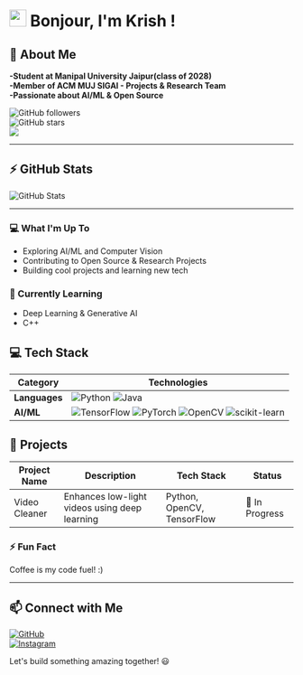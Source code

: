 # <img src="https://media.giphy.com/media/hvRJCLFzcasrR4ia7z/giphy.gif" width="30px"> Bonjour, I'm Krish !  

## 🚀 About Me  
**-Student at Manipal University Jaipur(class of 2028)**  
**-Member of ACM MUJ SIGAI - Projects & Research Team**  
**-Passionate about AI/ML & Open Source**  

![GitHub followers](https://img.shields.io/github/followers/Himanshi314?style=social)  
![GitHub stars](https://img.shields.io/github/stars/Himanshi314?style=social)  
![](https://komarev.com/ghpvc/?username=Himanshi314&color=blue)  

---

## ⚡ GitHub Stats  
![GitHub Stats](https://github-readme-stats.vercel.app/api?username=Himanshi314&show_icons=true&theme=radical)

---


### 💻 What I'm Up To 
- Exploring AI/ML and Computer Vision 
- Contributing to Open Source & Research Projects  
- Building cool projects and learning new tech  

### 🌱 Currently Learning  
- Deep Learning & Generative AI  
- C++

## 💻 Tech Stack  

| **Category**          | **Technologies** |
|----------------------|----------------|
| **Languages**      | ![Python](https://img.shields.io/badge/-Python-3776AB?style=flat-square&logo=python&logoColor=white) ![Java](https://img.shields.io/badge/-Java-007396?style=flat-square&logo=java&logoColor=white) |
| **AI/ML**         | ![TensorFlow](https://img.shields.io/badge/-TensorFlow-FF6F00?style=flat-square&logo=tensorflow&logoColor=white) ![PyTorch](https://img.shields.io/badge/-PyTorch-EE4C2C?style=flat-square&logo=pytorch&logoColor=white) ![OpenCV](https://img.shields.io/badge/-OpenCV-5C3EE8?style=flat-square&logo=opencv&logoColor=white) ![scikit-learn](https://img.shields.io/badge/-Scikit%20Learn-F7931E?style=flat-square&logo=scikitlearn&logoColor=white) |

## 📂 Projects  

| **Project Name**        | **Description** | **Tech Stack** | **Status** |
|----------------------|----------------|----------------|-----------|
| Video Cleaner | Enhances low-light videos using deep learning | Python, OpenCV, TensorFlow | 🚧 In Progress |

### ⚡ Fun Fact  
Coffee is my code fuel! :) 

---

## 📫 Connect with Me    
[![GitHub](https://img.shields.io/badge/-GitHub-181717?style=for-the-badge&logo=github&logoColor=white)](https://github.com/Himanshi314)  
[![Instagram](https://img.shields.io/badge/-Instagram-E4405F?style=for-the-badge&logo=instagram&logoColor=white)](https://instagram.com/_himzie)  


 Let's build something amazing together! 😃  





